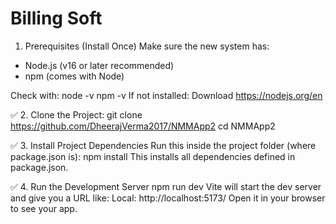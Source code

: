# Billing Soft

1. Prerequisites (Install Once)
Make sure the new system has:
- Node.js (v16 or later recommended)
- npm (comes with Node)

Check with:
   node -v
   npm -v
If not installed: Download https://nodejs.org/en

✅ 2. Clone the Project:
  git clone https://github.com/DheerajVerma2017/NMMApp2
  cd NMMApp2

✅ 3. Install Project Dependencies
Run this inside the project folder (where package.json is):
  npm install
This installs all dependencies defined in package.json.

✅ 4. Run the Development Server
  npm run dev
Vite will start the dev server and give you a URL like:
Local:   http://localhost:5173/
Open it in your browser to see your app.
